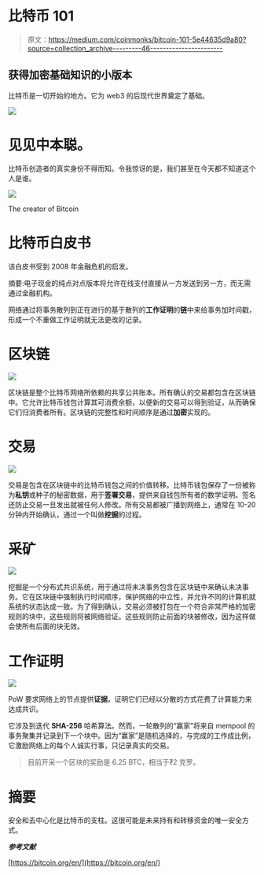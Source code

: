 # 比特币 101

> 原文：<https://medium.com/coinmonks/bitcoin-101-5e44635d9a80?source=collection_archive---------46----------------------->

## 获得加密基础知识的小版本

比特币是一切开始的地方。它为 web3 的后现代世界奠定了基础。

![](img/db34d9978932c1619d7011a745ece0e1.png)

# 见见中本聪。

比特币创造者的真实身份不得而知。令我惊讶的是，我们甚至在今天都不知道这个人是谁。

![](img/60b5325008d885c7d4801b7734770c54.png)

The creator of Bitcoin

# 比特币白皮书

该白皮书受到 2008 年金融危机的启发。

摘要:电子现金的纯点对点版本将允许在线支付直接从一方发送到另一方，而无需通过金融机构。

网络通过将事务散列到正在进行的基于散列的**工作证明**的**链**中来给事务加时间戳，形成一个不重做工作证明就无法更改的记录。

# **区块链**

![](img/f9d4a35f7777ff7bfb418a5ad55b99f5.png)

区块链是整个比特币网络所依赖的共享公共账本。所有确认的交易都包含在区块链中。它允许比特币钱包计算其可消费余额，以便新的交易可以得到验证，从而确保它们归消费者所有。区块链的完整性和时间顺序是通过**加密**实现的。

# **交易**

![](img/c3bc03b285c69e80aa81421863df8e3e.png)

交易是包含在区块链中的比特币钱包之间的价值转移。比特币钱包保存了一份被称为**私钥**或种子的秘密数据，用于**签署交易**，提供来自钱包所有者的数学证明。签名还防止交易一旦发出就被任何人修改。所有交易都被广播到网络上，通常在 10-20 分钟内开始确认，通过一个叫做**挖掘**的过程。

# **采矿**

![](img/6c99dd47243e3363258cfcbbe770c971.png)

挖掘是一个分布式共识系统，用于通过将未决事务包含在区块链中来确认未决事务。它在区块链中强制执行时间顺序，保护网络的中立性，并允许不同的计算机就系统的状态达成一致。为了得到确认，交易必须被打包在一个符合非常严格的加密规则的块中，这些规则将被网络验证。这些规则防止前面的块被修改，因为这样做会使所有后面的块无效。

# **工作证明**

![](img/ca2b96aff8b7f3f3133a4286f999b5c0.png)

PoW 要求网络上的节点提供**证据**，证明它们已经以分散的方式花费了计算能力来达成共识。

它涉及到迭代 **SHA-256** 哈希算法。然而，一轮散列的“赢家”将来自 mempool 的事务聚集并记录到下一个块中。因为“赢家”是随机选择的，与完成的工作成比例，它激励网络上的每个人诚实行事，只记录真实的交易。

> 目前开采一个区块的奖励是 6.25 BTC，相当于₹2 克罗。

# 摘要

安全和去中心化是比特币的支柱。这很可能是未来持有和转移资金的唯一安全方式。

***参考文献***

[https://bitcoin.org/en/](https://bitcoin.org/en/)